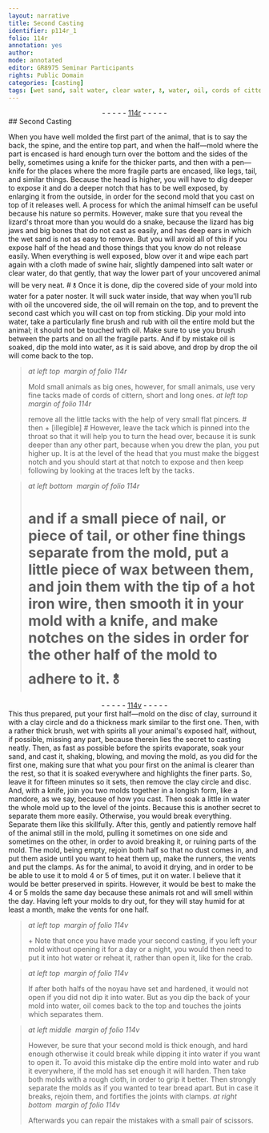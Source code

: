 ```yaml
---
layout: narrative
title: Second Casting
identifier: p114r_1
folio: 114r
annotation: yes
author:
mode: annotated
editor: GR8975 Seminar Participants
rights: Public Domain
categories: [casting]
tags: [wet sand, salt water, clear water, 🝋, water, oil, cords of cittern, wax, iron, clay, spirits, sand, dust, bread]
---
```


 <div class="folio" align="center">- - - - - <a href="http://gallica.bnf.fr/ark:/12148/btv1b10500001g/f233.image" target="_blank">114r</a> - - - - - </div>     
## Second Casting

 
<span class="activity"></span>When you have well molded the first part of the <span class="animal">animal</span>, that is to say the back, the spine, and the entire top part, and when the half—mold where the part is encased is hard enough <span class="figure"></span> turn over the bottom and the sides of the belly, sometimes using a <span class="tool">knife</span> for the thicker parts, and then with a <span class="tool">pen—knife</span> for the places where the more fragile parts are encased, like legs, tail, and similar things. Because the head is higher, you will have to dig deeper to expose it and do a deeper notch that has to be well exposed, by enlarging it from the outside, in order for the second mold that you cast on top of it releases well. A process for which the <span class="animal">animal</span> himself can be useful because his nature so permits. However, make sure that you reveal the <span class="animal">lizard's</span> throat more than you would do a <span class="animal">snake</span>, because the <span class="animal">lizard</span> has big jaws and big bones that do not cast as easily, and has deep ears in which the <span class="material">wet sand</span> is not as easy to remove. But you will avoid all of this if you expose half of the head and those things that you know do not release easily. When everything is well exposed, blow over it and wipe each part again with a <span class="tool">cloth made of swine hair</span>, slightly dampened into <span class="material">salt water</span> or <span class="material">clear water</span>, do that gently, that way the lower part of your uncovered <span class="animal">animal</span> will be very neat. # <span class="material">🝋</span> Once it is done, dip the covered side of your mold into <span class="material">water</span> for a <span class="foreign"><span class="unit">pater noster</span></span>. It will suck <span class="material">water</span> inside, that way when you'll rub with <span class="material">oil</span> the uncovered side, the <span class="material">oil</span> will remain on the top, and to prevent the second cast which you will cast on top from sticking. Dip your mold into <span class="material">water</span>, take a particularly <span class="tool">fine brush</span> and rub with <span class="material">oil</span> the entire mold but the <span class="animal">animal</span>; it should not be touched with <span class="material">oil</span>. Make sure to use you brush between the parts and on all the fragile parts. And if by mistake <span class="material">oil</span> is soaked, dip the mold into <span class="material">water</span>, as it is said above, and drop by drop the <span class="material">oil</span> will come back to the top.
 
> *at left top  margin of folio 114r*
> 
> Mold small <span class="animal">animals</span> as big ones, however, for small animals, use very <span class="tool">fine tacks</span> made of <span class="material">cords of cittern</span>, short and long ones.
 <span class="figure"></span> 
> *at left top  margin of folio 114r*
> 
> remove all the little <span class="tool">tacks</span> with the help of very small flat <span class="tool">pincers</span>. # then \+ [illegible] # However, leave the <span class="tool">tack</span> which is pinned into the throat so that it will help you to turn the head over, because it is sunk deeper than any other part, because when you drew the plan, you put higher up. It is at the level of the head that you must make the biggest notch and you should start at that notch to expose and then keep following by looking at the traces left by the <span class="tool">tacks</span>.
 
> *at left bottom  margin of folio 114r*
> 
> # and if a small piece of nail, or piece of tail, or other fine things separate from the mold, put a little piece of <span class="material">wax</span> between them, and join them with the tip of a hot <span class="tool"><span class="material">iron</span> wire</span>, then smooth it in your mold with a <span class="tool">knife</span>, and make notches on the sides in order for the other half of the mold to adhere to it. <span class="material">🝋</span> 
 <span class="figure"></span> <div class="folio" align="center">- - - - - <a href="http://gallica.bnf.fr/ark:/12148/btv1b10500001g/f234.image" target="_blank">114v</a> - - - - - </div> 
This thus prepared, put your first half—mold on the disc of <span class="material">clay</span>, surround it with a <span class="material">clay</span> circle and do a thickness mark similar to the first one. Then, with a rather <span class="tool">thick brush</span>, wet with <span class="material">spirits</span> all your <span class="animal">animal's</span> exposed half, without, if possible, missing any part, because therein lies the secret to casting neatly. Then, as fast as possible before the <span class="material">spirits</span> evaporate, soak your <span class="material">sand</span>, and cast it, shaking, blowing, and moving the mold, as you did for the first one, making sure that what you pour first on the <span class="animal">animal</span> is clearer than the rest, so that it is soaked everywhere and highlights the finer parts. So, leave it for fifteen <span class="unit">minutes</span> so it sets, then remove the <span class="material">clay</span> circle and disc. And, with a <span class="tool">knife</span>, join you two molds together in a longish form, like a mandore, as we say, because of how you cast. Then soak a little in <span class="material">water</span> the whole mold up to the level of the joints. Because this is another secret to separate them more easily. Otherwise, you would break everything. Separate them like this skillfully. After this, gently and patiently remove half of the <span class="animal">animal</span> still in the mold, pulling it sometimes on one side and sometimes on the other, in order to avoid breaking it, or ruining parts of the mold. The mold, being empty, rejoin both half so that no <span class="material">dust</span> comes in, and put them aside until you want to heat them up, make the <span class="tool">runners</span>, the <span class="tool">vents</span> and put the <span class="tool">clamps</span>. As for the <span class="animal">animal</span>, to avoid it drying, and in order to be be able to use it to mold 4 or 5 of times, put it on <span class="material">water</span>. I believe that it would be better preserved in <span class="material">spirits</span>. However, it would be best to make the 4 or 5 molds the same day because these <span class="animal">animals</span> rot and will smell within the <span class="unit">day</span>. Having left your molds to dry out, for they will stay humid for at least a <span class="unit">month</span>, make the vents for one half.
 <span class="figure"></span> 
> *at left top  margin of folio 114v*
> 
> \+ Note that once you have made your second casting, if you left your mold without opening it for a <span class="unit">day</span> or a <span class="unit">night</span>, you would then need to put it into hot <span class="material">water</span> or reheat it, rather than open it, like for the <span class="animal">crab</span>.
 
> *at left top  margin of folio 114v*
> 
> If after both halfs of the <span class="foreign">noyau</span> have set and hardened, it would not open if you did not dip it into <span class="material">water</span>. But as you dip the back of your mold into <span class="material">water</span>, <span class="material">oil</span> comes back to the top and touches the joints which separates them.
 
> *at left middle  margin of folio 114v*
> 
> However, be sure that your second mold is thick enough, and hard enough otherwise it could break while dipping it into <span class="material">water</span> if you want to open it. To avoid this mistake dip the entire mold into <span class="material">water</span> and rub it everywhere, if the mold has set enough it will harden. Then take both molds with a <span class="tool">rough cloth</span>, in order to grip it better. Then strongly separate the molds as if you wanted to tear <span class="material">bread</span> apart. But in case it breaks, rejoin them, and fortifies the joints with <span class="tool">clamps</span>.
 <span class="figure"></span> <span class="figure"></span> 
> *at right bottom  margin of folio 114v*
> 
> Afterwards you can repair the mistakes with a small pair of <span class="tool">scissors</span>.
 